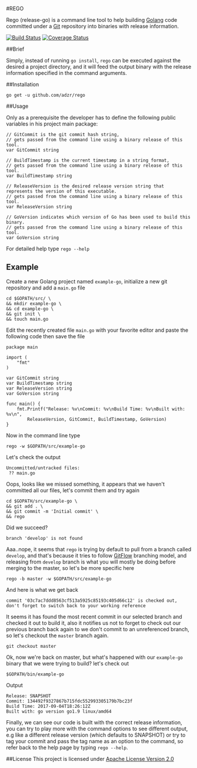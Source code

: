 #REGO

Rego (release-go) is a command line tool to help building [Golang](https://golang.org) code committed under a [Git](https://git-scm.com/) repository into binaries with release information.

[![Build Status](https://travis-ci.org/adzr/rego.svg?branch=master)](https://travis-ci.org/adzr/rego) [![Coverage Status](https://coveralls.io/repos/github/adzr/rego/badge.svg?branch=master)](https://coveralls.io/github/adzr/rego?branch=master)


##Brief

Simply, instead of running `go install`, `rego` can be executed against the desired a project directory, and it will feed the output binary with the release information specified in the command arguments.

##Installation

```go get -u github.com/adzr/rego```

##Usage

Only as a prerequisite the developer has to define the following public variables in his project main package:

```golang
// GitCommit is the git commit hash string,
// gets passed from the command line using a binary release of this tool.
var GitCommit string

// BuildTimestamp is the current timestamp in a string format,
// gets passed from the command line using a binary release of this tool.
var BuildTimestamp string

// ReleaseVersion is the desired release version string that represents the version of this executable.
// gets passed from the command line using a binary release of this tool.
var ReleaseVersion string

// GoVersion indicates which version of Go has been used to build this binary.
// gets passed from the command line using a binary release of this tool.
var GoVersion string

```
For detailed help type ```rego --help```

Example
------
Create a new Golang project named ```example-go```, initialize a new git repository and add a ```main.go``` file
```shell
cd $GOPATH/src/ \
&& mkdir example-go \
&& cd example-go \
&& git init \
&& touch main.go
```
Edit the recently created file ```main.go``` with your favorite editor and paste the following code then save the file
```golang
package main

import (
	"fmt"
)

var GitCommit string
var BuildTimestamp string
var ReleaseVersion string
var GoVersion string

func main() {
	fmt.Printf("Release: %v\nCommit: %v\nBuild Time: %v\nBuilt with: %v\n",
		ReleaseVersion, GitCommit, BuildTimestamp, GoVersion)
}

```
Now in the command line type
```
rego -w $GOPATH/src/example-go
```
Let's check the output
```
Uncommitted/untracked files:
 ?? main.go
```
Oops, looks like we missed something, it appears that we haven't committed all our files, let's commit them and try again
```
cd $GOPATH/src/example-go \
&& git add . \
&& git commit -m 'Initial commit' \
&& rego
```
Did we succeed?
```
branch 'develop' is not found
```
Aaa..nope, it seems that ```rego``` is trying by default to pull from a branch called ```develop```, and that's because it tries to follow [GitFlow](https://datasift.github.io/gitflow/IntroducingGitFlow.html) branching model, and releasing from ```develop``` branch is what you will mostly be doing before merging to the master, so let's be more specific here
```
rego -b master -w $GOPATH/src/example-go
```
And here is what we get back
```
commit '03c7ac7ddd8563cf513a5925c85193c405d66c12' is checked out, don't forget to switch back to your working reference
```
It seems it has found the most recent commit in our selected branch and checked it out to build it, also it notifies us not to forget to check out our previous branch back again to we don't commit to an unreferenced branch, so let's checkout the ```master``` branch again.
```
git checkout master
```
Ok, now we're back on master, but what's happened with our ```example-go``` binary that we were trying to build? let's check out
```
$GOPATH/bin/example-go
```
Output
```
Release: SNAPSHOT
Commit: 134492f9327867b715fdc552993305179b7bc23f
Build Time: 2017-09-04T18:26:12Z
Built with: go version go1.9 linux/amd64
```
Finally, we can see our code is built with the correct release information, you can try to play more with the command options to see different output, e.g like a different release version (which defaults to SNAPSHOT) or try to tag your commit and pass the tag name as an option to the command, so refer back to the help page by typing ```rego --help```.

##License
This project is licensed under [Apache License Version 2.0](http://www.apache.org/licenses/LICENSE-2.0.txt)
